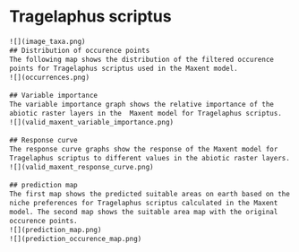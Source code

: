 # Tragelaphus scriptus 
    ![](image_taxa.png) 
    ## Distribution of occurence points 
    The following map shows the distribution of the filtered occurence points for Tragelaphus scriptus used in the Maxent model. 
    ![](occurrences.png)
    
    ## Variable importance 
    The variable importance graph shows the relative importance of the abiotic raster layers in the  Maxent model for Tragelaphus scriptus. 
    ![](valid_maxent_variable_importance.png)
    
    ## Response curve 
    The response curve graphs show the response of the Maxent model for Tragelaphus scriptus to different values in the abiotic raster layers. 
    ![](valid_maxent_response_curve.png)
    
    ## prediction map 
    The first map shows the predicted suitable areas on earth based on the niche preferences for Tragelaphus scriptus calculated in the Maxent model. The second map shows the suitable area map with the original occurence points. 
    ![](prediction_map.png)
    ![](prediction_occurence_map.png)
    
